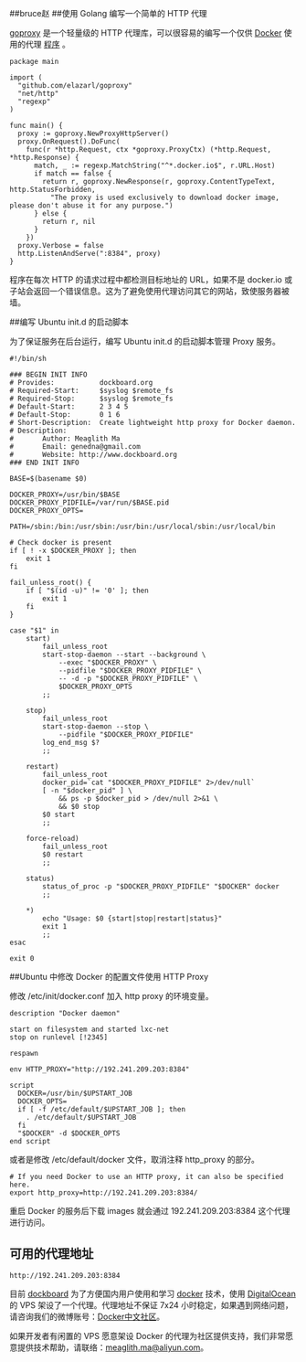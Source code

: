 ##bruce赵
##使用 Golang 编写一个简单的 HTTP 代理

[goproxy](https://github.com/elazarl/goproxy) 是一个轻量级的 HTTP 代理库，可以很容易的编写一个仅供 [Docker](http://docker.io) 使用的代理 [程序](https://github.com/dockboard/docker-proxy) 。

```
package main

import (
  "github.com/elazarl/goproxy"
  "net/http"
  "regexp"
)

func main() {
  proxy := goproxy.NewProxyHttpServer()
  proxy.OnRequest().DoFunc(
    func(r *http.Request, ctx *goproxy.ProxyCtx) (*http.Request, *http.Response) {
      match, _ := regexp.MatchString("^*.docker.io$", r.URL.Host)
      if match == false {
        return r, goproxy.NewResponse(r, goproxy.ContentTypeText, http.StatusForbidden,
          "The proxy is used exclusively to download docker image, please don't abuse it for any purpose.")
      } else {
        return r, nil
      }
    })
  proxy.Verbose = false
  http.ListenAndServe(":8384", proxy)
}
```

程序在每次 HTTP 的请求过程中都检测目标地址的 URL，如果不是 docker.io 或子站会返回一个错误信息。这为了避免使用代理访问其它的网站，致使服务器被墙。

##编写 Ubuntu init.d 的启动脚本

为了保证服务在后台运行，编写 Ubuntu init.d 的启动脚本管理 Proxy 服务。
```
#!/bin/sh

### BEGIN INIT INFO
# Provides:           dockboard.org
# Required-Start:     $syslog $remote_fs
# Required-Stop:      $syslog $remote_fs
# Default-Start:      2 3 4 5
# Default-Stop:       0 1 6
# Short-Description:  Create lightweight http proxy for Docker daemon.
# Description:
#       Author: Meaglith Ma
# 	    Email: genedna@gmail.com
#       Website: http://www.dockboard.org 
### END INIT INFO

BASE=$(basename $0)

DOCKER_PROXY=/usr/bin/$BASE
DOCKER_PROXY_PIDFILE=/var/run/$BASE.pid
DOCKER_PROXY_OPTS=

PATH=/sbin:/bin:/usr/sbin:/usr/bin:/usr/local/sbin:/usr/local/bin

# Check docker is present
if [ ! -x $DOCKER_PROXY ]; then
	exit 1
fi

fail_unless_root() {
	if [ "$(id -u)" != '0' ]; then
		exit 1
	fi
}

case "$1" in
	start)
		fail_unless_root
		start-stop-daemon --start --background \
			--exec "$DOCKER_PROXY" \
			--pidfile "$DOCKER_PROXY_PIDFILE" \
			-- -d -p "$DOCKER_PROXY_PIDFILE" \
			$DOCKER_PROXY_OPTS
		;;

	stop)
		fail_unless_root
		start-stop-daemon --stop \
			--pidfile "$DOCKER_PROXY_PIDFILE"
		log_end_msg $?
		;;

	restart)
		fail_unless_root
		docker_pid=`cat "$DOCKER_PROXY_PIDFILE" 2>/dev/null`
		[ -n "$docker_pid" ] \
			&& ps -p $docker_pid > /dev/null 2>&1 \
			&& $0 stop
		$0 start
		;;

	force-reload)
		fail_unless_root
		$0 restart
		;;

	status)
		status_of_proc -p "$DOCKER_PROXY_PIDFILE" "$DOCKER" docker
		;;

	*)
		echo "Usage: $0 {start|stop|restart|status}"
		exit 1
		;;
esac

exit 0
```

##Ubuntu 中修改 Docker 的配置文件使用 HTTP Proxy

修改 /etc/init/docker.conf 加入 http proxy 的环境变量。

```
description "Docker daemon"

start on filesystem and started lxc-net
stop on runlevel [!2345]
 
respawn
 
env HTTP_PROXY="http://192.241.209.203:8384"
 
script
  DOCKER=/usr/bin/$UPSTART_JOB
  DOCKER_OPTS=
  if [ -f /etc/default/$UPSTART_JOB ]; then
    . /etc/default/$UPSTART_JOB
  fi
  "$DOCKER" -d $DOCKER_OPTS
end script
```

或者是修改 /etc/default/docker 文件，取消注释 http_proxy 的部分。

```
# If you need Docker to use an HTTP proxy, it can also be specified here.
export http_proxy=http://192.241.209.203:8384/
```

重启 Docker 的服务后下载 images 就会通过  192.241.209.203:8384 这个代理进行访问。


## 可用的代理地址

```
http://192.241.209.203:8384
```

目前 [dockboard](http://www.dockboard.org) 为了方便国内用户使用和学习 [docker](http://docker.io) 技术，使用 [DigitalOcean](http://www.digitalocean.com) 的 VPS 架设了一个代理。代理地址不保证 7x24 小时稳定，如果遇到网络问题，请咨询我们的微博账号：[Docker中文社区](http://weibo.com/dockboard)。

如果开发者有闲置的 VPS 愿意架设 Docker 的代理为社区提供支持，我们非常愿意提供技术帮助，请联络：meaglith.ma@aliyun.com。
